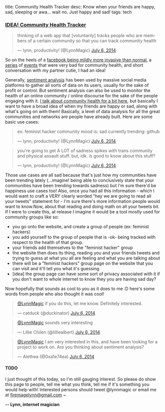 <div class="metadata">
    <span>title: Community Health Tracker</span>
    <span>desc: Know when your friends are happy, sad, sleeping or awa... wait no. Just happy and sad!</span>
    <span>tags: tech</span>
</div>

### [IDEA! Community Health Tracker](/post/health-tracker)

<blockquote class="twitter-tweet" lang="en"><p>thinking of a web app that [voluntarily] tracks people who are members of a certain community so that you can track community health</p>&mdash; lynn, productivity! (@LynnMagic) <a href="https://twitter.com/LynnMagic/statuses/485581313110339585">July 6, 2014</a></blockquote>
<script async src="//platform.twitter.com/widgets.js" charset="utf-8"></script>

<readmore></readmore>

So on the heels of a [facebook being mildly more invasive than normal](http://www.avclub.com/article/facebook-tinkered-users-feeds-massive-psychology-e-206324), a [series](http://clatl.com/freshloaf/archives/2014/07/03/transgender-woman-attacked-in-l5p) of [events](http://geekfeminism.wikia.com/wiki/Gittip_crisis) that were very bad for community health, and short conversation with my partner cutie, I had an idea!

Generally, [sentiment analysis](http://en.wikipedia.org/wiki/Sentiment_analysis) has been used by massive social media platforms to gather all sorts of data on its users, usually for the sake of profit or control. But sentiment analysis can also be used to monitor the health of an online community / online discourse for the sake of the people engaging with it. [I talk about community health for a bit here](http://lynncyrin.me/post/community-health), but basically I want to have a broad idea of when my friends are happy or sad, along with what's going on with them! Basically, a level of data analysis for all the great communities and networks are people have already built. Here are some basic use cases:

<blockquote class="twitter-tweet" data-conversation="none" lang="en"><p>ex: &#10;&#10;feminist hacker community mood is: sad&#10;currently trending: github</p>&mdash; lynn, productivity! (@LynnMagic) <a href="https://twitter.com/LynnMagic/statuses/485581649942294530">July 6, 2014</a></blockquote>
<script async src="//platform.twitter.com/widgets.js" charset="utf-8"></script>

<blockquote class="twitter-tweet" data-conversation="none" lang="en"><p>you&#39;re going to get A LOT of sadness spikes with trans community and physical assault stuff.&#10;&#10;but, idk. is good to know about this stuff?</p>&mdash; lynn, productivity! (@LynnMagic) <a href="https://twitter.com/LynnMagic/statuses/485581972580745217">July 6, 2014</a></blockquote>
<script async src="//platform.twitter.com/widgets.js" charset="utf-8"></script>

Those use cases are all sad because that's just how my communities have been trending lately (...imagine! being able to conclusively state that your communities have been trending towards sadness) but I'm sure there'd be happiness use cases too! Also, once you had all this information - which I would want to craft a VERY clearly worded "hey we are going to read all your tweets" statement for - I'm sure there's more information people would want to know.Now, about that reading and doing math on all your tweets bit. If I were to create this, at release I imagine it would be a tool mostly used for community groups like so:

* you go onto the website, and create a group of people (ex: feminist hackers)
* you add yourself to the group of people that is -ok- being tracked with respect to the health of that group.
* your friends add themselves to the "feminist hacker" group
* the website then does its thing, reading you and your friends tweets and trying to guess at what you all are feeling and what you are talking about
* there will be a "feminist hackers" group page on the website that you can visit and it'll tell you what it's guessing
* [idea] the group page can have some sort of privacy associated with it if you don't want to whole internet to know they you are having sad day?

Now hopefully that sounds as cool to you as it does to me :D here's some words from people who also thought it was cool!

<blockquote class="twitter-tweet" data-conversation="none" lang="en"><p><a href="https://twitter.com/LynnMagic">@LynnMagic</a> if you do this, let me know. Definitely interested.</p>&mdash; catduck (@duckinator) <a href="https://twitter.com/duckinator/statuses/485581525338304512">July 6, 2014</a></blockquote>
<script async src="//platform.twitter.com/widgets.js" charset="utf-8"></script>

<blockquote class="twitter-tweet" data-conversation="none" lang="en"><p><a href="https://twitter.com/LynnMagic">@LynnMagic</a> sounds very interesting</p>&mdash; Lillie Chilen (@lilliealbert) <a href="https://twitter.com/lilliealbert/statuses/485587767447916545">July 6, 2014</a></blockquote>
<script async src="//platform.twitter.com/widgets.js" charset="utf-8"></script>

<blockquote class="twitter-tweet" data-conversation="none" lang="en"><p><a href="https://twitter.com/LynnMagic">@LynnMagic</a> I am very interested in this, and have been looking for a project to work on. Are you thinking about sentiment analysis?</p>&mdash; Alethea (@0xa1e74ea) <a href="https://twitter.com/0xa1e74ea/statuses/485591475502448640">July 6, 2014</a></blockquote>
<script async src="//platform.twitter.com/widgets.js" charset="utf-8"></script>

#### TODO

I just thought of this today, so I'm still gauging interest. So please do show this page to people, tell me what you think, tell me if it's something you would help with! Interested persons should tweet @lynnmagic or email me at firemagelynn@gmail.com ~

**-- Lynn, internet magician**
